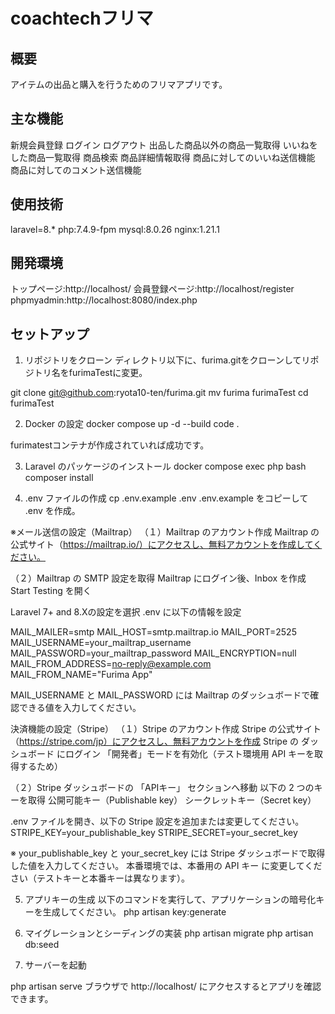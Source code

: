 # coachtechフリマ

## 概要
アイテムの出品と購入を行うためのフリマアプリです。

## 主な機能
新規会員登録
ログイン
ログアウト
出品した商品以外の商品一覧取得
いいねをした商品一覧取得
商品検索
商品詳細情報取得
商品に対してのいいね送信機能
商品に対してのコメント送信機能

## 使用技術
laravel=8.*
php:7.4.9-fpm
mysql:8.0.26
nginx:1.21.1

## 開発環境
トップページ:http://localhost/
会員登録ページ:http://localhost/register
phpmyadmin:http://localhost:8080/index.php

## セットアップ
1. リポジトリをクローン
ディレクトリ以下に、furima.gitをクローンしてリポジトリ名をfurimaTestに変更。

git clone git@github.com:ryota10-ten/furima.git
mv furima furimaTest
cd furimaTest

2. Docker の設定
docker compose up -d --build
code .

furimatestコンテナが作成されていれば成功です。

3. Laravel のパッケージのインストール
docker compose exec php bash
composer install

4. .env ファイルの作成
cp .env.example .env
.env.example をコピーして .env を作成。

※メール送信の設定（Mailtrap）
（１）Mailtrap のアカウント作成
Mailtrap の公式サイト（https://mailtrap.io/）にアクセスし、無料アカウントを作成してください。

（２）Mailtrap の SMTP 設定を取得
Mailtrap にログイン後、Inbox を作成
Start Testing を開く

Laravel 7+ and 8.Xの設定を選択
.env に以下の情報を設定

MAIL_MAILER=smtp
MAIL_HOST=smtp.mailtrap.io
MAIL_PORT=2525
MAIL_USERNAME=your_mailtrap_username
MAIL_PASSWORD=your_mailtrap_password
MAIL_ENCRYPTION=null
MAIL_FROM_ADDRESS=no-reply@example.com
MAIL_FROM_NAME="Furima App"

MAIL_USERNAME と MAIL_PASSWORD には Mailtrap のダッシュボードで確認できる値を入力してください。

決済機能の設定（Stripe）
（１）Stripe のアカウント作成
Stripe の公式サイト（https://stripe.com/jp）にアクセスし、無料アカウントを作成
Stripe の ダッシュボード にログイン
「開発者」モードを有効化（テスト環境用 API キーを取得するため）

（２）Stripe ダッシュボードの 「APIキー」 セクションへ移動
以下の 2 つのキーを取得
公開可能キー（Publishable key）
シークレットキー（Secret key）

.env ファイルを開き、以下の Stripe 設定を追加または変更してください。
STRIPE_KEY=your_publishable_key
STRIPE_SECRET=your_secret_key

※ your_publishable_key と your_secret_key には Stripe ダッシュボードで取得した値を入力してください。
本番環境では、本番用の API キー に変更してください（テストキーと本番キーは異なります）。

5. アプリキーの生成
以下のコマンドを実行して、アプリケーションの暗号化キーを生成してください。
php artisan key:generate

6. マイグレーションとシーディングの実装
php artisan migrate
php artisan db:seed


5. サーバーを起動

php artisan serve
ブラウザで
http://localhost/
にアクセスするとアプリを確認できます。









